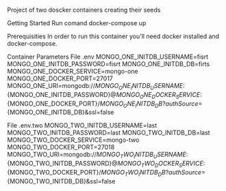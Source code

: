 Project of two doscker containers creating their seeds

Getting Started
Run comand docker-compose up

Prerequisities
In order to run this container you'll need docker installed and docker-compose.


Container Parameters
  File .env
    MONGO_ONE_INITDB_USERNAME=fisrt
    MONGO_ONE_INITDB_PASSWORD=fisrt
    MONGO_ONE_INITDB_DB=firts
    MONGO_ONE_DOCKER_SERVICE=mongo-one
    MONGO_ONE_DOCKER_PORT=27017
    MONGO_ONE_URI=mongodb://${MONGO_ONE_INITDB_USERNAME}:${MONGO_ONE_INITDB_PASSWORD}@${MONGO_ONE_DOCKER_SERVICE}:${MONGO_ONE_DOCKER_PORT}/${MONGO_ONE_INITDB_DB}?authSource=${MONGO_ONE_INITDB_DB}&ssl=false

  File .env.two
    MONGO_TWO_INITDB_USERNAME=last
    MONGO_TWO_INITDB_PASSWORD=last
    MONGO_TWO_INITDB_DB=last
    MONGO_TWO_DOCKER_SERVICE=mongo-two
    MONGO_TWO_DOCKER_PORT=27018
    MONGO_TWO_URI=mongodb://${MONGO_TWO_INITDB_USERNAME}:${MONGO_TWO_INITDB_PASSWORD}@${MONGO_TWO_DOCKER_SERVICE}:${MONGO_TWO_DOCKER_PORT}/${MONGO_TWO_INITDB_DB}?authSource=${MONGO_TWO_INITDB_DB}&ssl=false
